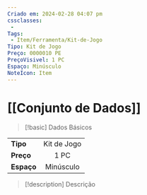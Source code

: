 ```yaml
---
Criado em: 2024-02-28 04:07 pm
cssclasses:
 - 
Tags:
 - Item/Ferramenta/Kit-de-Jogo
Tipo: Kit de Jogo
Preço: 0000010 PE
PreçoVisivel: 1 PC
Espaço: Minúsculo
NoteIcon: Item
---
```

# [[Conjunto de Dados]]

> [!basic] Dados Básicos
> 
|            |     |
| ---------- |:---:|
| **Tipo**   |   Kit de Jogo   |
| **Preço**  |  1 PC   |
| **Espaço** |   Minúsculo   |
>
 
> [!description] Descrição
> 
>
